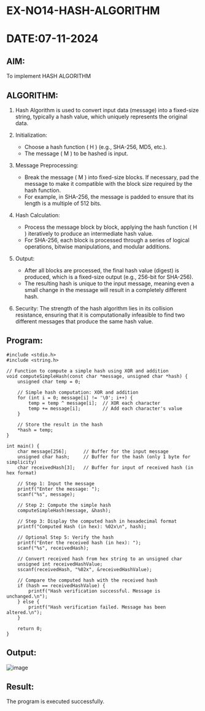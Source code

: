# EX-NO14-HASH-ALGORITHM
# DATE:07-11-2024
## AIM:
To implement HASH ALGORITHM

## ALGORITHM:

1. Hash Algorithm is used to convert input data (message) into a fixed-size string, typically a hash value, which uniquely represents the original data.

2. Initialization:
   - Choose a hash function \( H \) (e.g., SHA-256, MD5, etc.).
   - The message \( M \) to be hashed is input.

3. Message Preprocessing:
   - Break the message \( M \) into fixed-size blocks. If necessary, pad the message to make it compatible with the block size required by the hash function.
   - For example, in SHA-256, the message is padded to ensure that its length is a multiple of 512 bits.

4. Hash Calculation:
   - Process the message block by block, applying the hash function \( H \) iteratively to produce an intermediate hash value.
   - For SHA-256, each block is processed through a series of logical operations, bitwise manipulations, and modular additions.

5. Output:
   - After all blocks are processed, the final hash value (digest) is produced, which is a fixed-size output (e.g., 256-bit for SHA-256).
   - The resulting hash is unique to the input message, meaning even a small change in the message will result in a completely different hash.

6. Security: The strength of the hash algorithm lies in its collision resistance, ensuring that it is computationally infeasible to find two different messages that produce the same hash value.


## Program:
```
#include <stdio.h>
#include <string.h>

// Function to compute a simple hash using XOR and addition
void computeSimpleHash(const char *message, unsigned char *hash) {
    unsigned char temp = 0;

    // Simple hash computation: XOR and addition
    for (int i = 0; message[i] != '\0'; i++) {
        temp = temp ^ message[i];  // XOR each character
        temp += message[i];        // Add each character's value
    }
    
    // Store the result in the hash
    *hash = temp;
}

int main() {
    char message[256];      // Buffer for the input message
    unsigned char hash;     // Buffer for the hash (only 1 byte for simplicity)
    char receivedHash[3];   // Buffer for input of received hash (in hex format)

    // Step 1: Input the message
    printf("Enter the message: ");
    scanf("%s", message);

    // Step 2: Compute the simple hash
    computeSimpleHash(message, &hash);

    // Step 3: Display the computed hash in hexadecimal format
    printf("Computed Hash (in hex): %02x\n", hash);

    // Optional Step 5: Verify the hash
    printf("Enter the received hash (in hex): ");
    scanf("%s", receivedHash);

    // Convert received hash from hex string to an unsigned char
    unsigned int receivedHashValue;
    sscanf(receivedHash, "%02x", &receivedHashValue);

    // Compare the computed hash with the received hash
    if (hash == receivedHashValue) {
        printf("Hash verification successful. Message is unchanged.\n");
    } else {
        printf("Hash verification failed. Message has been altered.\n");
    }

    return 0;
}
```

## Output:
![image](https://github.com/user-attachments/assets/d89d02db-2f69-4abe-ad36-1ef21a9fc4c4)

## Result:
The program is executed successfully.
